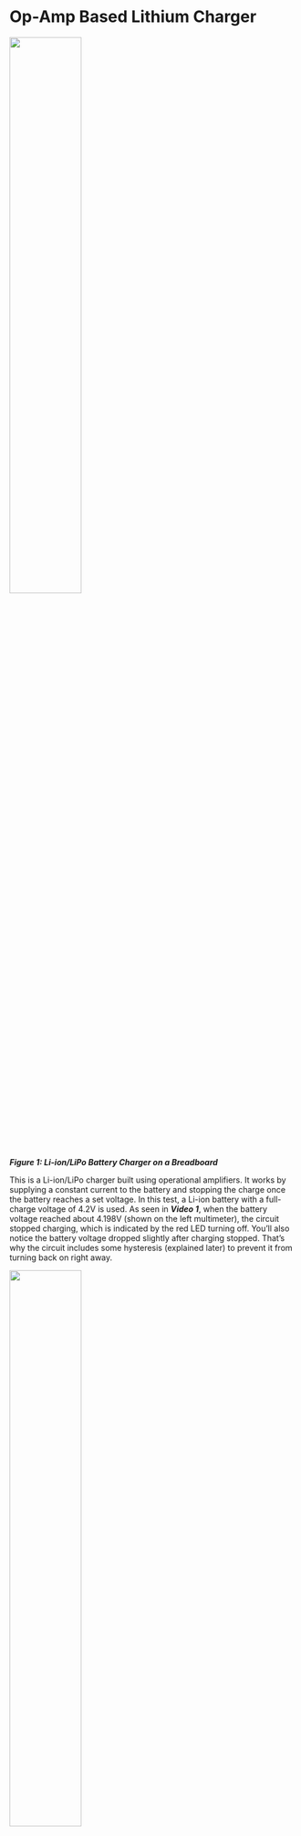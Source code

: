 # Op-Amp Based Lithium Charger
<img src="images/Prototype.jpg" width="50%" />  

***Figure 1: Li-ion/LiPo Battery Charger on a Breadboard***  

This is a Li-ion/LiPo charger built using operational amplifiers. It works by supplying a constant current to the battery and stopping the charge once the battery reaches a set voltage. In this test, a Li-ion battery with a full-charge voltage of 4.2V is used. As seen in ***Video 1***, when the battery voltage reached about 4.198V (shown on the left multimeter), the circuit stopped charging, which is indicated by the red LED turning off. You’ll also notice the battery voltage dropped slightly after charging stopped. That’s why the circuit includes some hysteresis (explained later) to prevent it from turning back on right away.  

<img src="images/Prototype_gif.gif" width="50%" />  

***Video 1: Lithium Battery Charger in Action***  

The charging current is constant at 570 mA, as shown on the multimeter in the back. But you may ask, “Isn’t the meter showing voltage, not current?” And you’d be right. But one way to measure current is by measuring the voltage across a current-sensing resistor (Rsense), which usually has a low resistance to minimize power loss. Then, using Ohm’s law, ***I = V / Rsense***. This is actually how the circuit measures and controls the current through the battery: by keeping the voltage across Rsense constant, the current through Rsense, and the battery, stays constant. I used two 2 Ω resistors in parallel, so Rsense = 1 Ω. That gives us: ***Charging current = Vselect / Rsense = 0.570 V / 1 Ω = 570 mA***, where Vselect is the voltage we can adjust to change the charging current.  

Another cool feature of this charger is its ability to supply a low current to revive a dead battery, that is, one that’s been over-discharged below 3 V. When the circuit starts up, it checks the battery voltage. If it’s below 3 V, the circuit charges the battery at a much lower current than normal. Once the battery voltage rises above 3 V, the circuit switches back to the regular charging current. To test this feature, I simulated an over-discharged cell using a regular diode, which gave a voltage of around 0.7 V, well below 3 V. I didn’t have an over-discharged battery on hand because, in reality, you should never let lithium batteries drop that low, as it degrades them quickly. So this phase is rarely used.  

<img src="images/Prototype_low_current_test.jpg" width="50%" />   

***Figure 2: Overdischarged Cell Simulation***  

Figure 2 shows the circuit detects the low voltage, 0.783V, (shown on the left multimeter) and supplies only about 70 mA to charge the “battery” (shown on the right meter).  

## [Schematic](schematic.pdf)  

<img src="images/charger.png" width="50%" />  

***Figure 3: Battery Charger***  

### A) Ideal Diode Circuit  

<img src="images/ideal_diode.png" width="50%" />  

***Figure 4: Battery Charger - Ideal Diode Circuit***  

Normally, a diode is placed at the output of the circuit to prevent the battery from pushing current back into the circuit when the power supply is disconnected. However, placing a regular diode in series with the battery can waste a lot of power. Let’s say we charge the battery at 500 mA, and the voltage drop across the diode is around 0.7–0.8 V. The power wasted would be:  

***P = V × I = 0.7 V × 0.5 A = 0.35 W!***  

That will make the diode heat up quite a bit. A Schottky diode is better because it has a lower voltage drop, around 0.2–0.4 V, so it wastes less power. Still, the power loss is noticeable if we want to charge the battery at high current. The solution is this (probably unnecessarily complicated) “ideal diode” circuit. As the name suggests, this circuit acts like a diode with zero (or very low) voltage drop, so almost no power is wasted, while still blocking current from flowing back from the battery. The N-MOSFET Q4 acts as this ideal diode. When the battery is connected to the drain (pin 2), Q4 blocks current from flowing backward. When Vcc is present, Q4 turns ON and allows current to flow into the battery and power the rest of the circuit.  

Since Q4 is used as a high-side switch (its source, pin 3, is not connected to ground), we need a voltage higher than Vcc to drive the gate. Remember, an N-MOSFET turns ON when the gate voltage is higher than the source voltage by at least the threshold voltage. To do this, I built a simple boost converter using a 555 timer.  

The 555 timer is configured to generate a 21 kHz square wave. This signal drives the NPN transistor Q3, which energizes inductor L1. L1 then transfers energy to output capacitor C3 many times per second, creating a voltage higher than the input. In my case, with a 21 kHz frequency and R11 set to 12 kΩ, I was able to generate about 16 V at Q4’s gate (pin 1), which is more than enough to fully turn on the MOSFET. (The gate’s max voltage is 20 V.)
One problem I ran into was that when Q4 was ON and Vcc was removed, the gate voltage didn’t drop fast enough. This allowed current from the battery to flow back through the MOSFET and into the rest of the circuit, keeping the 555 timer and boost converter ON and the MOSFET never turned OFF. To fix this, I made sure the 555 timer only turns ON when Vcc is at 5 V or higher. I did this using Q1 and Q2. If the battery tries to power the circuit, its voltage isn’t high enough to activate Q1, so Q2 also stays off, which disconnects the timer from the battery and prevents Q4 from turning back on. I’ll admit this solution is far from perfect.  

### B) Reference Voltage Source  

<img src="images/ref_voltage_source.png" width="50%" />  

***Figure 5: Battery Charger - Reference Voltage Source***  

As the name suggests, this circuit generates a relatively stable reference voltage that is used by different parts of the charger. This is useful when the input voltage from the power supply fluctuates. It also allows the charger to work with input voltages other than 5 V (within a certain range, of course).
Vref is set by resistors R21, R22, and R23. For more details, you can check the TL431 datasheet from Texas Instruments: https://www.ti.com/lit/ds/symlink/tl431.pdf  

### C) Battery Monitor  

<img src="images/battery_monitor.png" width="50%" />  

***Figure 6: Battery Charger - Battery Monitor / Op-amp Subtractor***  

This circuit measures the voltage across the battery. You may have noticed that the negative terminal of the battery is not connected to ground. That means you can't just measure the battery voltage by checking the positive terminal, which is actually just Vcc.  

So, what we can do instead is measure the battery voltage by subtracting the voltage at the negative terminal from the voltage at the positive terminal.
There's another issue. The operational amplifier I'm using is not rail-to-rail, which means its output can’t reach all the way up to Vcc (5 V). In fact, the highest it can go is around 3.8 V. But the battery can reach up to 4.2 V when fully charged. To solve this, I scale down the battery voltage and use the scaled voltage in the rest of the circuit. So,  

***Vbatt_scaled = (Vbatt+ − Vbatt−) × R10 / R13***, where R12 = R10 and R14 = R13.  

This scaled voltage, Vbatt_scaled, is used by the full-charge detector to know when to stop charging, and also by the current regulator to decide whether to provide normal charging current or low current to revive a dead cell.  

### D) Current Regulator

<img src="images/current_regulator.png" width="50%" />  

***Figure 7: Battery Charger - Current Regulator Circuit***  

To understand this circuit, you only need to keep in mind two things:  

1) The ON resistance RDS​ of a MOSFET depends on the gate-to-source voltage VGS​. The higher VGS​, the lower RDS.
2) The output of an operational amplifier is: ***Vout = A(V+ − V-)***, where A is the internal gain of the amplifier (very high, about 1000!). Of course, the output is limited by the supply voltage. So if the op-amp is powered with 5 V, the output can only swing between 0 V and about 3.8 V.
Now, if V- increases, Vout decreases. If V- decreases, Vout​ increases. Also note that for the op-amp to control MOSFET Q6 properly, its output must not be saturated (i.e., stuck at Vcc or 0 V). This means that V+ and V- must be very close to each other to keep Vout within its linear range. So if we set V+ to a fixed value, V- will try to follow V+.

Alrighty, now we’re ready to look at the circuit. When the current through MOSFET Q6 increases, the voltage across Rsense​, which is also V-, also increases, because: ***V- = Rsense × Icharge***, where Rsense is constant. As discussed, if V- increases, then Vout​ of op-amp U3A decreases, because: ***Vout = A(V+ − V-)***. This output also controls the gate of Q6 (through an NPN transistor, which I’ll explain later). As Vout​ drops, VGS​ of Q6 also drops. This increases the RDS​ of Q6, which limits the charging current.  

On the other hand, if the charging current decreases, V- decreases, Vout of U3A increases and so is VGS of Q6. Thus RDS of Q6 decreases and allows more current to flow through.  

The charge current is calculated like this:  

***Icharge = V- / Rsense = V+ / Rsense = 570mA***, where:  

V+ = Vref x R24 / (R24 + R26) = 0.570V,  

Vref = 4.2V,  

Rsense = 1Ω  

When the battery is below 3 V (over-discharged), op-amp U3B activates Q9. This connects R25 to GND, which lowers V+ to:  

***V+ = Vref x (R24||R25) / [(R24||R25) + R26] = 0.070V***, so  

***Icharge = V+ / Rsense = 70mA***  

### E) Full Charge Detector  

<img src="images/full_charge_detector.png" width="50%" />  

***Figure 8: Battery Charger - Full Charge Circuit***  

Lastly, the full charge detector, well, detects when the battery is fully charged and stops the charging process. Op-amp U2B compares the scaled battery voltage, Vbatt_scaled, with a scaled reference voltage, which we’ll call Vref_scaled.  

***Vref_scaled = Vref x (R8 + R9) / (R8 + R9 + R7) = 2.348V***  

And when the battery is fully charged, its voltage is 4.2V, so  

***Vbatt_scaled = 4.2V x R10 / R13 = 4.2V * 5.6k / 10k = 2.352V***  

When Vbatt_scaled exceeds Vref_scaled, U2B activates Q7, which pulls the base of Q8 LOW, turning it off. Q8 then disconnects MOSFET Q6 from the current regulator. Q6 also turns off due to the pull-down resistor R19, stopping current flow to the battery.


